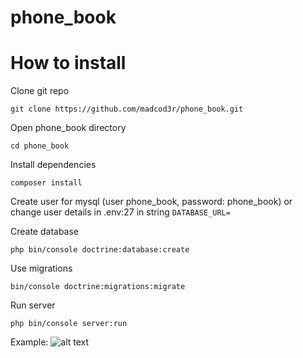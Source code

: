 # phone_book

# How to install
Clone git repo

```git clone https://github.com/madcod3r/phone_book.git```

Open phone_book directory

```cd phone_book```

Install dependencies

```composer install```

Create user for mysql (user phone_book, password: phone_book)
or change user details in .env:27 in string `DATABASE_URL=`

Create database

```php bin/console doctrine:database:create```

Use migrations

```bin/console doctrine:migrations:migrate```

Run server

```php bin/console server:run```

Example:
![alt text](http://i.piccy.info/i9/78d8e5ddbefc5d5186b1c9540de4ee1f/1548780541/59374/1298234/phone_book_example.jpg)